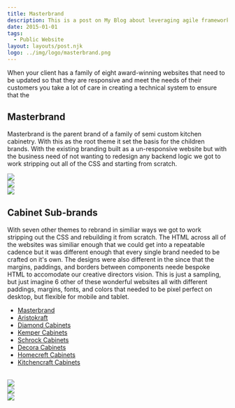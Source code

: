 ```yaml
---
title: Masterbrand
description: This is a post on My Blog about leveraging agile frameworks.
date: 2015-01-01
tags:
  - Public Website
layout: layouts/post.njk
logo: ../img/logo/masterbrand.png
---
```


<p class="lead-p">When your client has a family of eight award-winning websites that need to be updated so that they are responsive and meet the needs of their customers you take a lot of care in creating a technical system to ensure that the  </p>

## Masterbrand
Masterbrand is the parent brand of a family of semi custom kitchen cabinetry. With this as the root theme it set the basis for the children brands. With the existing branding built as a un-responsive website but with the business need of not wanting to redesign any backend logic we got to work stripping out all of the CSS and starting from scratch.

<div class='device-collection'>
  <div class='phone-container'>
    <div class='device phone'>
      <img src="/img/masterbrand/masterbrand-mobile.png">
    </div>
  </div>
  <div class='tablet-container'>
    <div class='device tablet'>
      <img src='/img/masterbrand/masterbrand-tablet.png'>
    </div>
  </div>
  <div class='device desktop'>
    <img src='/img/masterbrand/masterbrand-desktop.png'>
  </div>
</div>


## Cabinet Sub-brands
With seven other themes to rebrand in similiar ways we got to work stripping out the CSS and rebuilding it from scratch. The HTML across all of the websites was similiar enough that we could get into a repeatable cadence but it was different enough that every single brand needed to be crafted on it's own. The designs were also different in the since that the margins, paddings, and borders between components neede bespoke HTML to accomodate our creative directors vision. This is just a sampling, but just imagine 6 other of these wonderful websites all with different paddings, margins, fonts, and colors that needed to be pixel perfect on desktop, but flexible for mobile and tablet.


<ul>
<li>
<a href="https://www.masterbrand.com/">Masterbrand</a>
</li>
<li>
<a href="http://www.aristokraft.com/">Aristokraft</a>
</li>
<li>
<a href="http://www.diamondcabinets.com/">Diamond Cabinets</a>
</li>
<li>
<a href="http://www.kempercabinets.com/">Kemper Cabinets</a>
</li>
<li>
<a href="http://www.schrock.com/">Schrock Cabinets</a>
</li>
<li>
<a href="http://www.decoracabinets.com/">Decora Cabinets</a>
</li>
<li>
<a href="http://www.homecrestcabinetry.com/">Homecreft Cabinets</a>
</li>
<li>
<a href="http://www.kitchencraft.com/">Kitchencraft Cabinets</a>
</li>
</ul>
<br>


<div class='device-collection'>
  <div class='phone-container'>
    <div class='device phone'>
      <img src="/img/masterbrand/aristokraft-mobile.png">
    </div>
  </div>
  <div class='tablet-container'>
    <div class='device tablet'>
      <img src='/img/masterbrand/aristokraft-tablet.png'>
    </div>
  </div>
  <div class='device desktop'>
    <img src='/img/masterbrand/aristokraft-desktop.png'>
  </div>
</div>

